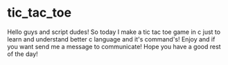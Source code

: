 # tic_tac_toe
Hello guys and script dudes! So today I make a tic tac toe game in c just to learn and understand better c language and it's command's! Enjoy and if you want send me a message to communicate! Hope you have a good rest of the day!
